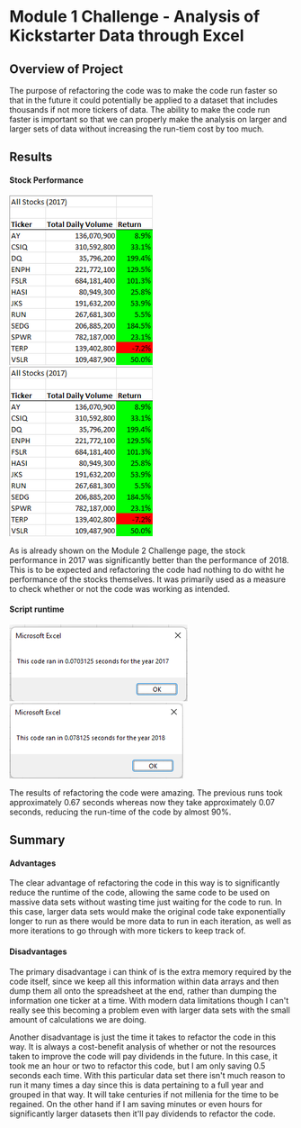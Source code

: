 # Module 1 Challenge - Analysis of Kickstarter Data through Excel

## Overview of Project

The purpose of refactoring the code was to make the code run faster so that in the future it could potentially be applied to a dataset that includes thousands if not more tickers of data. The ability to make the code run faster is important so that we can properly make the analysis on larger and larger sets of data without increasing the run-tiem cost by too much.

## Results

#### Stock Performance
![](/resources/stock_performance_2017.png)
![](/resources/stock_performance_2017.png)

As is already shown on the Module 2 Challenge page, the stock performance in 2017 was significantly better than the performance of 2018. This is to be expected and refactoring the code had nothing to do witht he performance of the stocks themselves. It was primarily used as a measure to check whether or not the code was working as intended. 

#### Script runtime
![VBA Challenge 2017](/resources/VBA_Challenge_2017.png)
![VBA Challenge 2018](/resources/VBA_Challenge_2018.png)

The results of refactoring the code were amazing. The previous runs took approximately 0.67 seconds whereas now they take approximately 0.07 seconds, reducing the run-time of the code by almost 90%.

## Summary

#### Advantages

The clear advantage of refactoring the code in this way is to significantly reduce the runtime of the code, allowing the same code to be used on massive data sets without wasting time just waiting for the code to run. In this case, larger data sets would make the original code take exponentially longer to run as there would be more data to run in each iteration, as well as more iterations to go through with more tickers to keep track of.

#### Disadvantages

The primary disadvantage i can think of is the extra memory required by the code itself, since we keep all this information within data arrays and then dump them all onto the spreadsheet at the end, rather than dumping the information one ticker at a time. With modern data limitations though I can't really see this becoming a problem even with larger data sets with the small amount of calculations we are doing.

Another disadvantage is just the time it takes to refactor the code in this way. It is always a cost-benefit analysis of whether or not the resources taken to improve the code will pay dividends in the future. In this case, it took me an hour or two to refactor this code, but I am only saving 0.5 seconds each time. With this particular data set there isn't much reason to run it many times a day since this is data pertaining to a full year and grouped in that way. It will take centuries if not millenia for the time to be regained. On the other hand if I am saving minutes or even hours for significantly larger datasets then it'll pay dividends to refactor the code.



